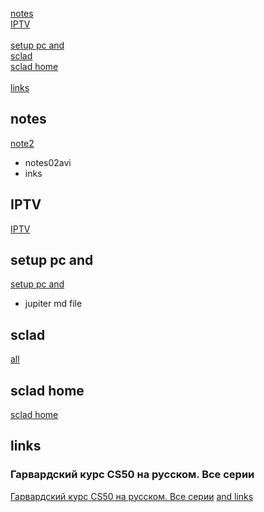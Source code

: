 [notes](#notes)  
[IPTV](#IPTV)  
[](#)  
[setup pc and](#setup-pc-and)  
[sclad](#sclad)  
[sclad home](#sclad-home)  
[](#)  
[links](#links)  
[](#)  

## notes
[note2](b02notes/b0202notes.md)  
- notes02avi
- inks
  
## IPTV  
[IPTV](b02notes/b1022iptv.md)  

## setup pc and
[setup pc and](b02notes/d02pc.md)  
- jupiter md file

## sclad
[all](b04sclad/all.txt)  

## sclad home
[sclad home](b08sclad/b2022all.md)  

## links
### Гарвардский курс CS50 на русском. Все серии
[Гарвардский курс CS50 на русском. Все серии](https://habr.com/ru/company/vertdider/blog/403823/)
[and links](b02notes/README.md)  

